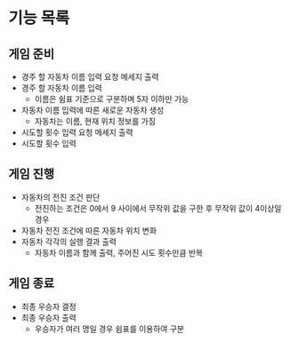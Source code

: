 # 기능 목록

## 게임 준비

- 경주 할 자동차 이름 입력 요청 메세지 출력
- 경주 할 자동차 이름 입력
  - 이름은 쉼표 기준으로 구분하며 5자 이하만 가능 
- 자동차 이름 입력에 따른 새로운 자동차 생성
  - 자동차는 이름, 현재 위치 정보를 가짐
- 시도할 횟수 입력 요청 메세지 출력
- 시도할 횟수 입력

## 게임 진행

- 자동차의 전진 조건 판단
  - 전진하는 조건은 0에서 9 사이에서 무작위 값을 구한 후 무작위 값이 4이상일 경우
- 자동차 전진 조건에 따른 자동차 위치 변화
- 자동차 각각의 실행 결과 출력 
  - 자동차 이름과 함께 출력, 주어진 시도 횟수만큼 반복

## 게임 종료

- 최종 우승자 결정
- 최종 우승자 출력
  - 우승자가 여러 명일 경우 쉼표를 이용하여 구분


